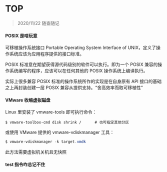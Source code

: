 # TOP

> 2020/11/22 随查随记

#### POSIX 是啥玩意

可移植操作系统接口 Portable Operating System Interface of UNIX，定义了操作系统应该为应用程序提供的接口标准。

POSIX 标准意在期望获得源代码级别的软件可以执行。即为一个 POSIX 兼容的操作系统编写的程序，应该可以在任何其他的 POSIX 操作系统上编译执行。

实际上很多兼容 POSIX 标准的操作系统所作的实现是在自身原有 API 接口的基础之上再封装创建一层 POSIX 兼容从提供支持。“舍高效率而取可移植性”

#### VMware 收缩虚拟磁盘

Linux 里安装了 vmware-tools 即可执行命令：

```shell
$ vmware-toolbox-cmd disk shrink /		# 也可指定其他分区
```

或使用 VMware 提供的 vmware-vdiskmanager 工具：

```powershell
$ vmware-vdiskmanager -k target.vmdk
```

此方法需要虚拟机关机且无快照

#### test 指令咋总记不住


